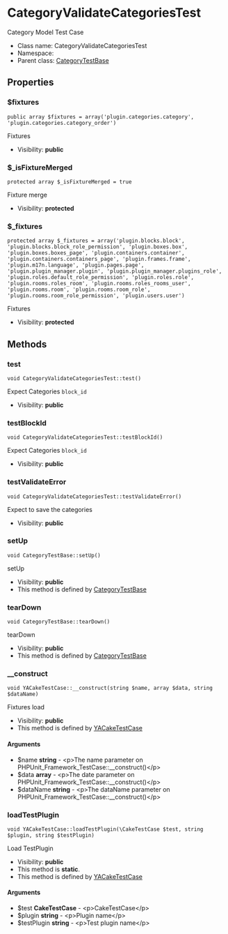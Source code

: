CategoryValidateCategoriesTest
===============

Category Model Test Case




* Class name: CategoryValidateCategoriesTest
* Namespace: 
* Parent class: [CategoryTestBase](CategoryTestBase.md)





Properties
----------


### $fixtures

    public array $fixtures = array('plugin.categories.category', 'plugin.categories.category_order')

Fixtures



* Visibility: **public**


### $_isFixtureMerged

    protected array $_isFixtureMerged = true

Fixture merge



* Visibility: **protected**


### $_fixtures

    protected array $_fixtures = array('plugin.blocks.block', 'plugin.blocks.block_role_permission', 'plugin.boxes.box', 'plugin.boxes.boxes_page', 'plugin.containers.container', 'plugin.containers.containers_page', 'plugin.frames.frame', 'plugin.m17n.language', 'plugin.pages.page', 'plugin.plugin_manager.plugin', 'plugin.plugin_manager.plugins_role', 'plugin.roles.default_role_permission', 'plugin.roles.role', 'plugin.rooms.roles_room', 'plugin.rooms.roles_rooms_user', 'plugin.rooms.room', 'plugin.rooms.room_role', 'plugin.rooms.room_role_permission', 'plugin.users.user')

Fixtures



* Visibility: **protected**


Methods
-------


### test

    void CategoryValidateCategoriesTest::test()

Expect Categories `block_id`



* Visibility: **public**




### testBlockId

    void CategoryValidateCategoriesTest::testBlockId()

Expect Categories `block_id`



* Visibility: **public**




### testValidateError

    void CategoryValidateCategoriesTest::testValidateError()

Expect to save the categories



* Visibility: **public**




### setUp

    void CategoryTestBase::setUp()

setUp



* Visibility: **public**
* This method is defined by [CategoryTestBase](CategoryTestBase.md)




### tearDown

    void CategoryTestBase::tearDown()

tearDown



* Visibility: **public**
* This method is defined by [CategoryTestBase](CategoryTestBase.md)




### __construct

    void YACakeTestCase::__construct(string $name, array $data, string $dataName)

Fixtures load



* Visibility: **public**
* This method is defined by [YACakeTestCase](YACakeTestCase.md)


#### Arguments
* $name **string** - &lt;p&gt;The name parameter on PHPUnit_Framework_TestCase::__construct()&lt;/p&gt;
* $data **array** - &lt;p&gt;The date parameter on PHPUnit_Framework_TestCase::__construct()&lt;/p&gt;
* $dataName **string** - &lt;p&gt;The dataName parameter on PHPUnit_Framework_TestCase::__construct()&lt;/p&gt;



### loadTestPlugin

    void YACakeTestCase::loadTestPlugin(\CakeTestCase $test, string $plugin, string $testPlugin)

Load TestPlugin



* Visibility: **public**
* This method is **static**.
* This method is defined by [YACakeTestCase](YACakeTestCase.md)


#### Arguments
* $test **CakeTestCase** - &lt;p&gt;CakeTestCase&lt;/p&gt;
* $plugin **string** - &lt;p&gt;Plugin name&lt;/p&gt;
* $testPlugin **string** - &lt;p&gt;Test plugin name&lt;/p&gt;


